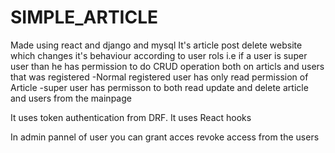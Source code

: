 # SIMPLE_ARTICLE
Made using react and django and mysql 
It's article post delete website which changes it's behaviour according to user rols
i.e if a user is super user than he has permission to do CRUD operation both on articls and users that was registered
-Normal registered user has only read permission of Article
-super user has permisson to both read update and delete article and users from the mainpage

It uses token authentication from DRF.
It uses React hooks 



In admin pannel of user you can grant acces revoke access from the users

